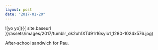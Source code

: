 ```yaml
---
layout: post
date: "2017-01-20"
---
```


![yo yo]({{ site.baseurl }}/assets/images/2017/tumblr_ok2uh1XTd91r16syio1_1280-1024x576.jpg)

After-school sandwich for Pau.
